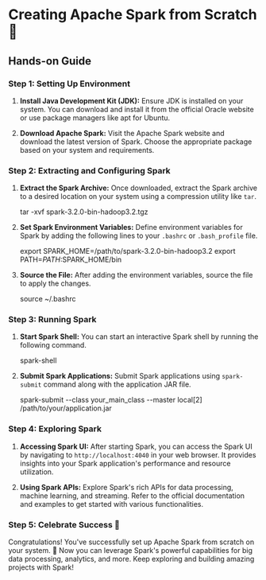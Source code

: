 # Creating Apache Spark from Scratch 🌟

## Hands-on Guide

### Step 1: Setting Up Environment

1. **Install Java Development Kit (JDK):** Ensure JDK is installed on your system. You can download and install it from the official Oracle website or use package managers like apt for Ubuntu.

2. **Download Apache Spark:** Visit the Apache Spark website and download the latest version of Spark. Choose the appropriate package based on your system and requirements.

### Step 2: Extracting and Configuring Spark

1. **Extract the Spark Archive:** Once downloaded, extract the Spark archive to a desired location on your system using a compression utility like `tar`.

   tar -xvf spark-3.2.0-bin-hadoop3.2.tgz

2. **Set Spark Environment Variables:** Define environment variables for Spark by adding the following lines to your `.bashrc` or `.bash_profile` file.

   export SPARK_HOME=/path/to/spark-3.2.0-bin-hadoop3.2
   export PATH=$PATH:$SPARK_HOME/bin

3. **Source the File:** After adding the environment variables, source the file to apply the changes.

   source ~/.bashrc

### Step 3: Running Spark

1. **Start Spark Shell:** You can start an interactive Spark shell by running the following command.

   spark-shell

2. **Submit Spark Applications:** Submit Spark applications using `spark-submit` command along with the application JAR file.

   spark-submit --class your_main_class --master local[2] /path/to/your/application.jar

### Step 4: Exploring Spark

1. **Accessing Spark UI:** After starting Spark, you can access the Spark UI by navigating to `http://localhost:4040` in your web browser. It provides insights into your Spark application's performance and resource utilization.

2. **Using Spark APIs:** Explore Spark's rich APIs for data processing, machine learning, and streaming. Refer to the official documentation and examples to get started with various functionalities.

### Step 5: Celebrate Success 🎉

Congratulations! You've successfully set up Apache Spark from scratch on your system. 🚀 Now you can leverage Spark's powerful capabilities for big data processing, analytics, and more. Keep exploring and building amazing projects with Spark!